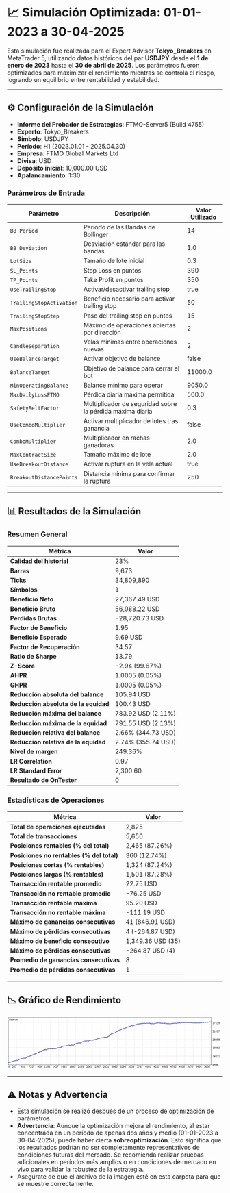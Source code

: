 # 📈 Simulación Optimizada: 01-01-2023 a 30-04-2025

Esta simulación fue realizada para el Expert Advisor **Tokyo_Breakers** en MetaTrader 5, utilizando datos históricos del par **USDJPY** desde el **1 de enero de 2023** hasta el **30 de abril de 2025**. Los parámetros fueron optimizados para maximizar el rendimiento mientras se controla el riesgo, logrando un equilibrio entre rentabilidad y estabilidad.

---

## ⚙️ Configuración de la Simulación

- **Informe del Probador de Estrategias**: FTMO-Server5 (Build 4755)
- **Experto**: Tokyo_Breakers
- **Símbolo**: USDJPY
- **Período**: H1 (2023.01.01 - 2025.04.30)
- **Empresa**: FTMO Global Markets Ltd
- **Divisa**: USD
- **Depósito inicial**: 10,000.00 USD
- **Apalancamiento**: 1:30

### Parámetros de Entrada

| Parámetro                   | Descripción                                               | Valor Utilizado   |
|-----------------------------|-----------------------------------------------------------|-------------------|
| `BB_Period`                 | Periodo de las Bandas de Bollinger                        | 14                |
| `BB_Deviation`              | Desviación estándar para las bandas                       | 1.0               |
| `LotSize`                   | Tamaño de lote inicial                                    | 0.3               |
| `SL_Points`                 | Stop Loss en puntos                                       | 390               |
| `TP_Points`                 | Take Profit en puntos                                     | 350               |
| `UseTrailingStop`           | Activar/desactivar trailing stop                          | true              |
| `TrailingStopActivation`    | Beneficio necesario para activar trailing stop            | 50                |
| `TrailingStopStep`          | Paso del trailing stop en puntos                          | 15                |
| `MaxPositions`              | Máximo de operaciones abiertas por dirección              | 2                 |
| `CandleSeparation`          | Velas mínimas entre operaciones nuevas                    | 2                 |
| `UseBalanceTarget`          | Activar objetivo de balance                               | false             |
| `BalanceTarget`             | Objetivo de balance para cerrar el bot                    | 11000.0           |
| `MinOperatingBalance`       | Balance mínimo para operar                                | 9050.0            |
| `MaxDailyLossFTMO`          | Pérdida diaria máxima permitida                           | 500.0             |
| `SafetyBeltFactor`          | Multiplicador de seguridad sobre la pérdida máxima diaria | 0.3               |
| `UseComboMultiplier`        | Activar multiplicador de lotes tras ganancia              | false             |
| `ComboMultiplier`           | Multiplicador en rachas ganadoras                         | 2.0               |
| `MaxContractSize`           | Tamaño máximo de lote                                     | 2.0               |
| `UseBreakoutDistance`       | Activar ruptura en la vela actual                         | true              |
| `BreakoutDistancePoints`    | Distancia mínima para confirmar la ruptura                | 250               |

---

## 📊 Resultados de la Simulación

### Resumen General

| Métrica                          | Valor              |
|----------------------------------|--------------------|
| **Calidad del historial**        | 23%               |
| **Barras**                       | 9,673             |
| **Ticks**                        | 34,809,890        |
| **Símbolos**                     | 1                 |
| **Beneficio Neto**               | 27,367.49 USD     |
| **Beneficio Bruto**              | 56,088.22 USD     |
| **Pérdidas Brutas**              | -28,720.73 USD    |
| **Factor de Beneficio**          | 1.95              |
| **Beneficio Esperado**           | 9.69 USD          |
| **Factor de Recuperación**       | 34.57             |
| **Ratio de Sharpe**              | 13.79             |
| **Z-Score**                      | -2.94 (99.67%)    |
| **AHPR**                         | 1.0005 (0.05%)    |
| **GHPR**                         | 1.0005 (0.05%)    |
| **Reducción absoluta del balance** | 105.94 USD      |
| **Reducción absoluta de la equidad** | 100.43 USD    |
| **Reducción máxima del balance** | 783.92 USD (2.11%) |
| **Reducción máxima de la equidad** | 791.55 USD (2.13%) |
| **Reducción relativa del balance** | 2.66% (344.73 USD) |
| **Reducción relativa de la equidad** | 2.74% (355.74 USD) |
| **Nivel de margen**              | 249.36%           |
| **LR Correlation**               | 0.97              |
| **LR Standard Error**            | 2,300.60          |
| **Resultado de OnTester**        | 0                 |

### Estadísticas de Operaciones

| Métrica                                   | Valor              |
|-------------------------------------------|--------------------|
| **Total de operaciones ejecutadas**       | 2,825             |
| **Total de transacciones**                | 5,650             |
| **Posiciones rentables (% del total)**    | 2,465 (87.26%)    |
| **Posiciones no rentables (% del total)** | 360 (12.74%)      |
| **Posiciones cortas (% rentables)**       | 1,324 (87.24%)    |
| **Posiciones largas (% rentables)**       | 1,501 (87.28%)    |
| **Transacción rentable promedio**         | 22.75 USD         |
| **Transacción no rentable promedio**      | -76.25 USD        |
| **Transacción rentable máxima**           | 95.20 USD         |
| **Transacción no rentable máxima**        | -111.19 USD       |
| **Máximo de ganancias consecutivas**      | 41 (846.91 USD)   |
| **Máximo de pérdidas consecutivas**       | 4 (-264.87 USD)   |
| **Máximo de beneficio consecutivo**       | 1,349.36 USD (35) |
| **Máximo de pérdidas consecutivas**       | -264.87 USD (4)   |
| **Promedio de ganancias consecutivas**    | 8                 |
| **Promedio de pérdidas consecutivas**     | 1                 |

---

## 📉 Gráfico de Rendimiento

![Gráfico General](ReportTester-550097663.png)

---

## ⚠️ Notas y Advertencia

- Esta simulación se realizó después de un proceso de optimización de parámetros.
- **Advertencia**: Aunque la optimización mejora el rendimiento, al estar concentrada en un período de apenas dos años y medio (01-01-2023 a 30-04-2025), puede haber cierta **sobreoptimización**. Esto significa que los resultados podrían no ser completamente representativos de condiciones futuras del mercado. Se recomienda realizar pruebas adicionales en períodos más amplios o en condiciones de mercado en vivo para validar la robustez de la estrategia.
- Asegúrate de que el archivo de la imagen esté en esta carpeta para que se muestre correctamente.